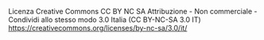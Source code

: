 Licenza Creative Commons
CC BY NC SA
Attribuzione - Non commerciale - Condividi allo stesso modo 3.0 Italia (CC BY-NC-SA 3.0 IT)
https://creativecommons.org/licenses/by-nc-sa/3.0/it/
